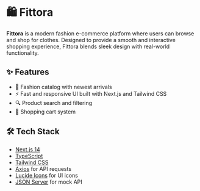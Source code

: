 # 🛍️ Fittora

**Fittora** is a modern fashion e-commerce platform where users can browse and shop for clothes. Designed to provide a smooth and interactive shopping experience, Fittora blends sleek design with real-world functionality.

## ✨ Features

- 🧥 Fashion catalog with newest arrivals
- ⚡ Fast and responsive UI built with Next.js and Tailwind CSS
- 🔍 Product search and filtering
- 🛒 Shopping cart system

## 🛠️ Tech Stack

- [Next.js 14](https://nextjs.org/)
- [TypeScript](https://www.typescriptlang.org/)
- [Tailwind CSS](https://tailwindcss.com/)
- [Axios](https://axios-http.com/) for API requests
- [Lucide Icons](https://lucide.dev/) for UI icons
- [JSON Server](https://github.com/typicode/json-server) for mock API
